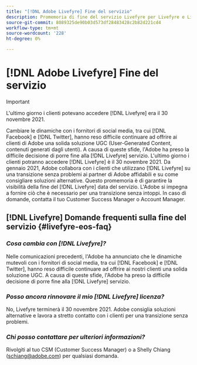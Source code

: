 ```yaml
---
title: "[!DNL Adobe Livefyre] Fine del servizio"
description: Promemoria di fine del servizio Livefyre per Livefyre e Livefyre Studio.
source-git-commit: 8089325de90b03d573df28483428c2b82d221cd4
workflow-type: tm+mt
source-wordcount: '228'
ht-degree: 0%

---
```


# [!DNL Adobe Livefyre] Fine del servizio

>[!IMPORTANT]
>
>L&#39;ultimo giorno i clienti potevano accedere [!DNL Livefyre] era il 30 novembre 2021.

Cambiare le dinamiche con i fornitori di social media, tra cui [!DNL Facebook] e [!DNL Twitter], hanno reso difficile continuare ad offrire ai clienti di Adobe una solida soluzione UGC (User-Generated Content, contenuti generati dagli utenti). A causa di queste sfide, l&#39;Adobe ha preso la difficile decisione di porre fine alla [!DNL Livefyre] servizio. L&#39;ultimo giorno i clienti potranno accedere [!DNL Livefyre] è il 30 novembre 2021. Da gennaio 2021, Adobe collabora con i clienti che utilizzano [!DNL Livefyre] su una transizione senza problemi ai partner di Adobe affidabili e su come consigliare soluzioni alternative. Questo promemoria è di garantire la visibilità della fine del [!DNL Livefyre] data del servizio. L&#39;Adobe si impegna a fornire ciò che è necessario per una transizione senza intoppi. In caso di domande, contatta il tuo Customer Success Manager o Account Manager.

## [!DNL Livefyre] Domande frequenti sulla fine del servizio {#livefyre-eos-faq}

### **_Cosa cambia con [!DNL Livefyre]?_**

Nelle comunicazioni precedenti, l&#39;Adobe ha annunciato che le dinamiche mutevoli con i fornitori di social media, tra cui [!DNL Facebook] e [!DNL Twitter], hanno reso difficile continuare ad offrire ai nostri clienti una solida soluzione UGC. A causa di queste sfide, l&#39;Adobe ha preso la difficile decisione di porre fine alla [!DNL Livefyre] servizio.

### **_Posso ancora rinnovare il mio [!DNL Livefyre] licenza?_**

No, Livefyre terminerà il 30 novembre 2021. Adobe consiglia soluzioni alternative e lavora a stretto contatto con i clienti per una transizione senza problemi.

### **_Chi posso contattare per ulteriori informazioni?_**

Rivolgiti al tuo CSM (Customer Success Manager) o a Shelly Chiang (schiang@adobe.com) per qualsiasi domanda.
